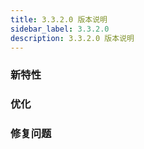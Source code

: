 ```yaml
---
title: 3.3.2.0 版本说明
sidebar_label: 3.3.2.0
description: 3.3.2.0 版本说明
---
```


### 新特性

### 优化

### 修复问题

